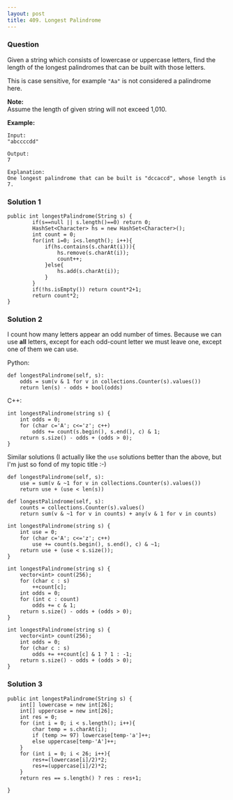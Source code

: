 ```yaml
---
layout: post
title: 409. Longest Palindrome
---
```

### Question
Given a string which consists of lowercase or uppercase letters, find the
length of the longest palindromes that can be built with those letters.

This is case sensitive, for example `"Aa"` is not considered a palindrome
here.

 **Note:**  
Assume the length of given string will not exceed 1,010.

 **Example:**

    
    
    Input:
    "abccccdd"
    
    Output:
    7
    
    Explanation:
    One longest palindrome that can be built is "dccaccd", whose length is 7.
    

### Solution 1
    
    
    public int longestPalindrome(String s) {
            if(s==null || s.length()==0) return 0;
            HashSet<Character> hs = new HashSet<Character>();
            int count = 0;
            for(int i=0; i<s.length(); i++){
                if(hs.contains(s.charAt(i))){
                    hs.remove(s.charAt(i));
                    count++;
                }else{
                    hs.add(s.charAt(i));
                }
            }
            if(!hs.isEmpty()) return count*2+1;
            return count*2;
    }
    


### Solution 2
I count how many letters appear an odd number of times. Because we can use
**all** letters, except for each odd-count letter we must leave one, except
one of them we can use.

Python:

    
    
    def longestPalindrome(self, s):
        odds = sum(v & 1 for v in collections.Counter(s).values())
        return len(s) - odds + bool(odds)
    

C++:

    
    
    int longestPalindrome(string s) {
        int odds = 0;
        for (char c='A'; c<='z'; c++)
            odds += count(s.begin(), s.end(), c) & 1;
        return s.size() - odds + (odds > 0);
    }
    

Similar solutions (I actually like the `use` solutions better than the above,
but I'm just so fond of my topic title :-)

    
    
    def longestPalindrome(self, s):
        use = sum(v & ~1 for v in collections.Counter(s).values())
        return use + (use < len(s))
    
    def longestPalindrome(self, s):
        counts = collections.Counter(s).values()
        return sum(v & ~1 for v in counts) + any(v & 1 for v in counts)
    
    int longestPalindrome(string s) {
        int use = 0;
        for (char c='A'; c<='z'; c++)
            use += count(s.begin(), s.end(), c) & ~1;
        return use + (use < s.size());
    }
    
    int longestPalindrome(string s) {
        vector<int> count(256);
        for (char c : s)
            ++count[c];
        int odds = 0;
        for (int c : count)
            odds += c & 1;
        return s.size() - odds + (odds > 0);
    }
    
    int longestPalindrome(string s) {
        vector<int> count(256);
        int odds = 0;
        for (char c : s)
            odds += ++count[c] & 1 ? 1 : -1;
        return s.size() - odds + (odds > 0);
    }


### Solution 3
    
    
    public int longestPalindrome(String s) {
        int[] lowercase = new int[26];
        int[] uppercase = new int[26];
        int res = 0;
        for (int i = 0; i < s.length(); i++){
            char temp = s.charAt(i);
            if (temp >= 97) lowercase[temp-'a']++;
            else uppercase[temp-'A']++;
        }
        for (int i = 0; i < 26; i++){
            res+=(lowercase[i]/2)*2;
            res+=(uppercase[i]/2)*2;
        }
        return res == s.length() ? res : res+1;
            
    }



